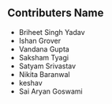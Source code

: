 ## Contributers Name
- Briheet Singh Yadav
- Ishan Grover
- Vandana Gupta
- Saksham Tyagi
- Satyam Srivastav
- Nikita Baranwal
- keshav
- Sai Aryan Goswami


